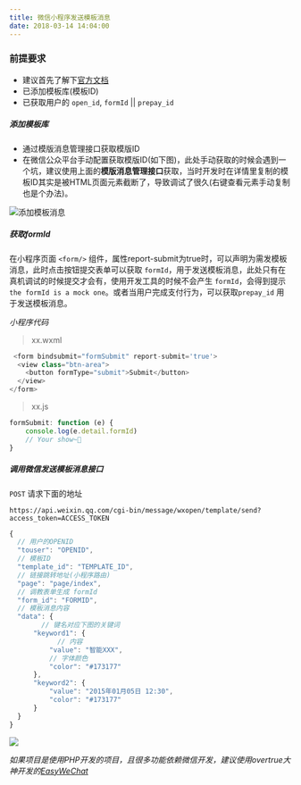 ```yaml
---
title: 微信小程序发送模板消息
date: 2018-03-14 14:04:00
---
```


### 前提要求
- 建议首先了解下[官方文档](https://mp.weixin.qq.com/debug/wxadoc/dev/api/notice.html)
- 已添加模板库(模板ID)
- 已获取用户的 `open_id`, `formId` || `prepay_id`


##### 添加模板库
- 通过模版消息管理接口获取模版ID
- 在微信公众平台手动配置获取模版ID(如下图)，此处手动获取的时候会遇到一个坑，建议使用上面的**模版消息管理接口**获取，当时开发时在详情里复制的模板ID其实是被HTML页面元素截断了，导致调试了很久(右键查看元素手动复制也是个办法)。

![添加模板消息](http://omixc2ggv.bkt.clouddn.com/Xnip2018-03-73_14-19-02.jpg)

<!--more-->

#####  获取formId
在小程序页面 `<form/>` 组件，属性report-submit为true时，可以声明为需发模板消息，此时点击按钮提交表单可以获取 `formId`，用于发送模板消息，此处只有在真机调试的时候提交才会有，使用开发工具的时候不会产生 `formId`，会得到提示 `the formId is a mock one`。或者当用户完成支付行为，可以获取`prepay_id` 用于发送模板消息。

*小程序代码*

> xx.wxml

~~~js
 <form bindsubmit="formSubmit" report-submit='true'>
  <view class="btn-area">
    <button formType="submit">Submit</button>
  </view>
</form>
~~~


> xx.js

~~~js
formSubmit: function (e) {
    console.log(e.detail.formId)
    // Your show~
}
~~~


##### 调用微信发送模板消息接口
`POST` 请求下面的地址
```
https://api.weixin.qq.com/cgi-bin/message/wxopen/template/send?access_token=ACCESS_TOKEN
```

~~~js
{
  // 用户的OPENID
  "touser": "OPENID",  
  // 模板ID
  "template_id": "TEMPLATE_ID", 
  // 链接跳转地址(小程序路由)
  "page": "page/index",          
  // 调教表单生成 formId
  "form_id": "FORMID", 
  // 模板消息内容        
  "data": {
  		// 键名对应下图的关键词
      "keyword1": {
      		// 内容
          "value": "智能XXX", 
          // 字体颜色
          "color": "#173177"
      }, 
      "keyword2": {
          "value": "2015年01月05日 12:30", 
          "color": "#173177"
      }
  }
}
~~~

![](http://omixc2ggv.bkt.clouddn.com/Xnip2018-03-73_15-08-55.jpg)





*如果项目是使用PHP开发的项目，且很多功能依赖微信开发，建议使用overtrue大神开发的[EasyWeChat](https://www.easywechat.com/)*




